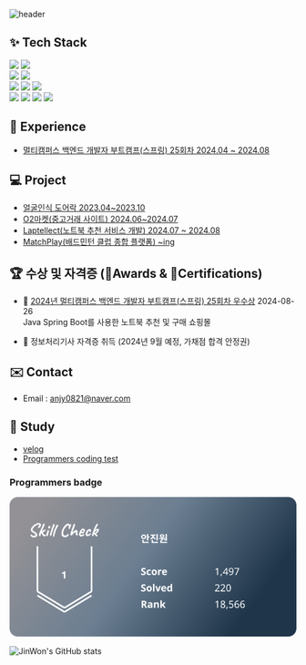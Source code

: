 ![header](https://capsule-render.vercel.app/api?type=soft&color=auto&height=150&section=header&text=Welcome%20to%20JinWon's%20GitHub&fontSize=60)

<!--
**ahnjinwon/ahnjinwon** is a ✨ _special_ ✨ repository because its `README.md` (this file) appears on your GitHub profile.

Here are some ideas to get you started:

- 🔭 I’m currently working on ...
- 🌱 I’m currently learning ...
- 👯 I’m looking to collaborate on ...
- 🤔 I’m looking for help with ...
- 💬 Ask me about ...
- 📫 How to reach me: ...
- 😄 Pronouns: ...
- ⚡ Fun fact: ...
-->
## ✨ Tech Stack
<div align=left> 
  <img src="https://img.shields.io/badge/java-007396?style=for-the-badge&logo=java&logoColor=white">  
  <img src="https://img.shields.io/badge/python-3776AB?style=for-the-badge&logo=python&logoColor=white"> 
  <br>
  <img src="https://img.shields.io/badge/springboot-6DB33F?style=for-the-badge&logo=springboot&logoColor=white">
  <img src="https://img.shields.io/badge/apache tomcat-F8DC75?style=for-the-badge&logo=apachetomcat&logoColor=white">
  <br>
  <img src="https://img.shields.io/badge/mysql-4479A1?style=for-the-badge&logo=mysql&logoColor=white">
  <img src="https://img.shields.io/badge/oracle-F80000?style=for-the-badge&logo=oracle&logoColor=white">
  <img src="https://img.shields.io/badge/redis-%23DD0031.svg?style=for-the-badge&logo=redis&logoColor=white">
  <br>
  <img src="https://img.shields.io/badge/html5-E34F26?style=for-the-badge&logo=html5&logoColor=white">
  <img src="https://img.shields.io/badge/css-1572B6?style=for-the-badge&logo=css3&logoColor=white">
  <img src="https://img.shields.io/badge/javascript-F7DF1E?style=for-the-badge&logo=javascript&logoColor=black">
  <img src="https://img.shields.io/badge/bootstrap-7952B3?style=for-the-badge&logo=bootstrap&logoColor=white">
</div>

## 📄 Experience
- [멀티캠퍼스 백엔드 개발자 부트캠프(스프링) 25회차 2024.04 ~ 2024.08](https://github.com/ahnjinwon/ahnjinwon/blob/main/%5B%EB%A9%80%ED%8B%B0%EC%BA%A0%ED%8D%BC%EC%8A%A4%5D%20%EB%B0%B1%EC%97%94%EB%93%9C%20%EA%B0%9C%EB%B0%9C%EC%9E%90%20%EB%B6%80%ED%8A%B8%EC%BA%A0%ED%94%84%20(%EC%8A%A4%ED%94%84%EB%A7%81)%20%EC%88%98%EB%A3%8C%EC%A6%9D%20%EC%95%88%EC%A7%84%EC%9B%90%20(1).pdf)
  
## 💻 Project
- [얼굴인식 도어락 2023.04~2023.10](https://github.com/ahnjinwon/Doorlock)
- [O2마켓(중고거래 사이트) 2024.06~2024.07](https://github.com/cheoljundev/o2-market)
- [Laptellect(노트북 추천 서비스 개발) 2024.07 ~ 2024.08](https://github.com/MultiItFinalProject4Team/Laptellect)
- [MatchPlay(배드민턴 클럽 종합 플랫폼) ~ing](https://github.com/ahnjinwon/MatchPlay)


## 🏆 수상 및 자격증 (🏅Awards & 📜Certifications)
- 🥈 [2024년 멀티캠퍼스 백엔드 개발자 부트캠프(스프링) 25회차 우수상](https://github.com/ahnjinwon/ahnjinwon/blob/main/%5B%EB%A9%80%ED%8B%B0%EC%BA%A0%ED%8D%BC%EC%8A%A4%5D%20%EB%B0%B1%EC%97%94%EB%93%9C%20%EA%B0%9C%EB%B0%9C%EC%9E%90%20%EB%B6%80%ED%8A%B8%EC%BA%A0%ED%94%84%20(%EC%8A%A4%ED%94%84%EB%A7%81)%20%EC%B5%9C%EC%A2%85%20%ED%94%84%EB%A1%9C%EC%A0%9D%ED%8A%B8_%EC%9A%B0%EC%88%98%EC%83%81%20(1).pdf) 2024-08-26   
  Java Spring Boot를 사용한 노트북 추천 및 구매 쇼핑몰

- 📜 정보처리기사 자격증 취득 (2024년 9월 예정, 가채점 합격 안정권)

## ✉️ Contact
- Email : anjy0821@naver.com

## 📖 Study
- [velog](https://velog.io/@sudden3415/posts)
- [Programmers coding test](https://github.com/ahnjinwon/practice_coding_test)


### Programmers badge
![Programmers Badge](https://raw.githubusercontent.com/ahnjinwon/PROGRAMMERS-BADGE/master/static/result.svg)


![JinWon's GitHub stats](https://github-readme-stats.vercel.app/api?username=ahnjinwon&show_icons=true&theme=transparent)
